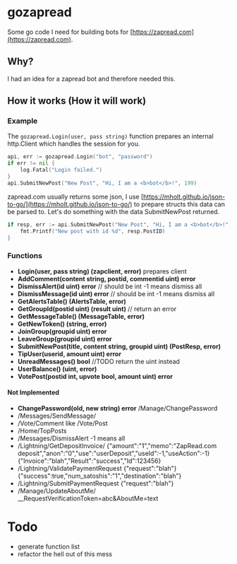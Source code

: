 # gozapread
Some go code I need for building bots for [https://zapread.com](https://zapread.com).

## Why?
I had an idea for a zapread bot and therefore needed this.

## How it works (How it will work)

### Example
The ```gozapread.Login(user, pass string)``` function prepares an internal http.Client which handles the session for you.

```go
api, err := gozapread.Login("bot", "password")
if err != nil {
	log.Fatal("Login failed.")
}
api.SubmitNewPost("New Post", "Hi, I am a <b>bot</b>!", 199)
```
zapread.com usually returns some json, I use [https://mholt.github.io/json-to-go/](https://mholt.github.io/json-to-go/) to prepare structs this data can be parsed to.
Let's do something with the data SubmitNewPost returned.
```go
if resp, err := api.SubmitNewPost("New Post", "Hi, I am a <b>bot</b>!", 199); err == nil {
	fmt.Printf("New post with id %d", resp.PostID)
}
```
### Functions
- **Login(user, pass string) (zapclient, error)** prepares client
- **AddComment(content string, postid, commentid uint) error**
- **DismissAlert(id uint) error** // should be int -1 means dismiss all
- **DismissMessage(id uint) error** // should be int -1 means dismiss all
- **GetAlertsTable() (AlertsTable, error)**
- **GetGroupId(postid uint) (result uint)** // return an error
- **GetMessageTable() (MessageTable, error)**
- **GetNewToken() (string, error)**
- **JoinGroup(groupid uint) error**
- **LeaveGroup(groupid uint) error**
- **SubmitNewPost(title, content string, groupid uint) (PostResp, error)**
- **TipUser(userid, amount uint) error**
- **UnreadMessages() bool** //TODO return the uint instead
- **UserBalance() (uint, error)**
- **VotePost(postid int, upvote bool, amount uint) error**

#### Not Implemented
- **ChangePassword(old, new string) error** /Manage/ChangePassword
- /Messages/SendMessage/
- /Vote/Comment like /Vote/Post
- /Home/TopPosts
- /Messages/DismissAlert -1 means all
- /Lightning/GetDepositInvoice/ {"amount":"1","memo":"ZapRead.com deposit","anon":"0","use":"userDeposit","useId":-1,"useAction":-1} {"Invoice":"blah","Result":"success","Id":123456}
- /Lightning/ValidatePaymentRequest {"request":"blah"} {"success":true,"num_satoshis":"1","destination":"blah"}
- /Lightning/SubmitPaymentRequest {"request":"blah"}
- /Manage/UpdateAboutMe/ __RequestVerificationToken=abc&AboutMe=text

# Todo
- generate function list
- refactor the hell out of this mess
